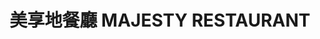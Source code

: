 ---
title: "美享地餐廳 MAJESTY RESTAURANT"
description: "美享地餐廳 MAJESTY RESTAURANT"
layout: shop
keywords:
  - 美食競賽
  - 台灣美食
  - 美食精選
datePublished: "2025-06-30"
dateModified: "2025-07-04"
city: "高雄市"
district: "鼓山區"
address: "高雄市鼓山區龍德新路222號11F"
phone: "075596911"
geo: "22.654568113324757, 120.30628693832335"
google_map: "https://maps.app.goo.gl/E2aM1CUDSaefPajV7"
footinder: "https://footinder.com.tw/%E9%AB%98%E9%9B%84%E5%B8%82%E9%BC%93%E5%B1%B1%E5%8D%80/11685/"
official: "https://www.khhmarriott.com/Foods/Content/MAJESTY_RTR"
award:
  - name: "500盤"
    year: "2024"
    entries:
      - dishes:
          - "M9和牛肋眼|山藥|薩丁尼亞珍珠麵"

---